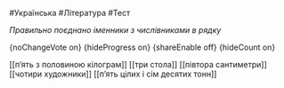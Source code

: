 #Українська #Література #Тест

*Правильно поєднано іменники з числівниками в рядку*

{noChangeVote on}
{hideProgress on}
{shareEnable off}
{hideCount on}

[[п’ять з половиною кілограм]]
[[три стола]]
[[півтора сантиметри]]
[[чотири художники]]
[[п’ять цілих і сім десятих тонн]]
